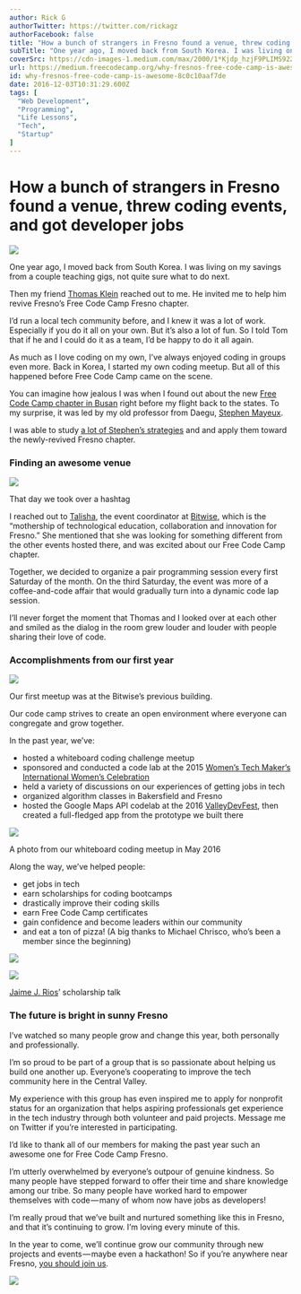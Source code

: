 ```yaml
---
author: Rick G
authorTwitter: https://twitter.com/rickagz
authorFacebook: false
title: "How a bunch of strangers in Fresno found a venue, threw coding events, and got developer jobs"
subTitle: "One year ago, I moved back from South Korea. I was living on my savings from a couple teaching gigs, not quite sure what to do next...."
coverSrc: https://cdn-images-1.medium.com/max/2000/1*Kjdp_hzjF9PLIMS922_SpA.png
url: https://medium.freecodecamp.org/why-fresnos-free-code-camp-is-awesome-8c0c10aaf7de
id: why-fresnos-free-code-camp-is-awesome-8c0c10aaf7de
date: 2016-12-03T10:31:29.600Z
tags: [
  "Web Development",
  "Programming",
  "Life Lessons",
  "Tech",
  "Startup"
]
---
```

# How a bunch of strangers in Fresno found a venue, threw coding events, and got developer jobs







![](https://cdn-images-1.medium.com/max/2000/1*Kjdp_hzjF9PLIMS922_SpA.png)







One year ago, I moved back from South Korea. I was living on my savings from a couple teaching gigs, not quite sure what to do next.

Then my friend [Thomas Klein](https://medium.com/@tomthebicyclist) reached out to me. He invited me to help him revive Fresno’s Free Code Camp Fresno chapter.

I’d run a local tech community before, and I knew it was a lot of work. Especially if you do it all on your own. But it’s also a lot of fun. So I told Tom that if he and I could do it as a team, I’d be happy to do it all again.

As much as I love coding on my own, I’ve always enjoyed coding in groups even more. Back in Korea, I started my own coding meetup. But all of this happened before Free Code Camp came on the scene.

You can imagine how jealous I was when I found out about the new [Free Code Camp chapter in Busan](https://www.facebook.com/groups/free.code.camp.busan/) right before my flight back to the states. To my surprise, it was led by my old professor from Daegu, [Stephen Mayeux](https://medium.com/@HellaWorld).

I was able to study [a lot of Stephen’s strategies](https://medium.freecodecamp.com/growth-hacking-your-free-code-camp-group-8cf76300a5d1#.xykn2pn30) and and apply them toward the newly-revived Fresno chapter.

### Finding an awesome venue



![](https://cdn-images-1.medium.com/max/1600/1*cQW8SOb-a933GSn7IuwlVA.jpeg)

That day we took over a hashtag



I reached out to [Talisha](https://twitter.com/talishabrand), the event coordinator at [Bitwise](https://twitter.com/BitwiseFresno), which is the “mothership of technological education, collaboration and innovation for Fresno.” She mentioned that she was looking for something different from the other events hosted there, and was excited about our Free Code Camp chapter.

Together, we decided to organize a pair programming session every first Saturday of the month. On the third Saturday, the event was more of a coffee-and-code affair that would gradually turn into a dynamic code lap session.

I’ll never forget the moment that Thomas and I looked over at each other and smiled as the dialog in the room grew louder and louder with people sharing their love of code.

### Accomplishments from our first year



![](https://cdn-images-1.medium.com/max/1600/1*EHH0JL9D5D70w-dPBMubdQ.jpeg)

Our first meetup was at the Bitwise’s previous building.



Our code camp strives to create an open environment where everyone can congregate and grow together.

In the past year, we’ve:

*   hosted a whiteboard coding challenge meetup
*   sponsored and conducted a code lab at the 2015 [Women’s Tech Maker’s International Women’s Celebration](http://wtm.gdgfresno.com/)
*   held a variety of discussions on our experiences of getting jobs in tech
*   organized algorithm classes in Bakersfield and Fresno
*   hosted the Google Maps API codelab at the 2016 [ValleyDevFest](https://valleydevfest.com/), then created a full-fledged app from the prototype we built there







![](https://cdn-images-1.medium.com/max/2000/1*Anjn05ZPjh2xY-tTFesKPg.jpeg)

A photo from our whiteboard coding meetup in May 2016







Along the way, we’ve helped people:

*   get jobs in tech
*   earn scholarships for coding bootcamps
*   drastically improve their coding skills
*   earn Free Code Camp certificates
*   gain confidence and become leaders within our community
*   and eat a ton of pizza! (A big thanks to Michael Chrisco, who’s been a member since the beginning)



![](https://cdn-images-1.medium.com/max/1600/1*kwh52qVBogWtN2TsdofVrQ.jpeg)





![](https://cdn-images-1.medium.com/max/1600/1*d1nuikrazyKkQAMM2Z4mrA.jpeg)

[Jaime J. Rios](https://medium.com/@jaimejrios)’ scholarship talk



### The future is bright in sunny Fresno

I’ve watched so many people grow and change this year, both personally and professionally.

I’m so proud to be part of a group that is so passionate about helping us build one another up. Everyone’s cooperating to improve the tech community here in the Central Valley.

My experience with this group has even inspired me to apply for nonprofit status for an organization that helps aspiring professionals get experience in the tech industry through both volunteer and paid projects. Message me on Twitter if you’re interested in participating.

I’d like to thank all of our members for making the past year such an awesome one for Free Code Camp Fresno.

I’m utterly overwhelmed by everyone’s outpour of genuine kindness. So many people have stepped forward to offer their time and share knowledge among our tribe. So many people have worked hard to empower themselves with code — many of whom now have jobs as developers!

I’m really proud that we’ve built and nurtured something like this in Fresno, and that it’s continuing to grow. I’m loving every minute of this.

In the year to come, we’ll continue grow our community through new projects and events — maybe even a hackathon! So if you’re anywhere near Fresno, [you should join us](http://bit.ly/frescode).



![](https://cdn-images-1.medium.com/max/1600/1*iLKz7EftYCs4hTxb68ZLaw.jpeg)










